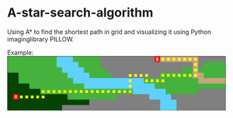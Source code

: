 # A-star-search-algorithm
Using A* to find the shortest path in grid and visualizing it using Python imaginglibrary PILLOW.

Example:
![alt text](https://raw.githubusercontent.com/Trebua/A-star-search-algorithm/master/Astarvisual.png)
